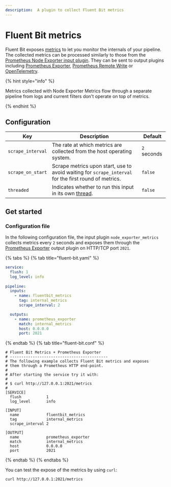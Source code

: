 ```yaml
---
description:  A plugin to collect Fluent Bit metrics
---
```


# Fluent Bit metrics

Fluent Bit exposes [metrics](../../administration/monitoring.md) to let you monitor the internals of your pipeline. The collected metrics can be processed similarly to those from the [Prometheus Node Exporter input plugin](node-exporter-metrics.md). They can be sent to output plugins including [Prometheus Exporter](../outputs/prometheus-exporter.md), [Prometheus Remote Write](../outputs/prometheus-remote-write.md) or [OpenTelemetry](../outputs/opentelemetry.md).

{% hint style="info" %}

Metrics collected with Node Exporter Metrics flow through a separate pipeline from logs and current filters don't operate on top of metrics.

{% endhint %}

## Configuration

| Key               | Description                                                                                             | Default     |
|-------------------|---------------------------------------------------------------------------------------------------------|-------------|
| `scrape_interval` | The rate at which metrics are collected from the host operating system.                                 | `2` seconds |
| `scrape_on_start` | Scrape metrics upon start, use to avoid waiting for `scrape_interval` for the first round of metrics.   | `false`     |
| `threaded`        | Indicates whether to run this input in its own [thread](../../administration/multithreading.md#inputs). | `false`     |

## Get started

### Configuration file

In the following configuration file, the input plugin `node_exporter_metrics` collects metrics every `2` seconds and exposes them through the [Prometheus Exporter](../outputs/prometheus-exporter.md) output plugin on HTTP/TCP port `2021`.

{% tabs %}
{% tab title="fluent-bit.yaml" %}

```yaml
service:
  flush: 1
  log_level: info
    
pipeline:
  inputs:
    - name: fluentbit_metrics
      tag: internal_metrics
      scrape_interval: 2

  outputs:
    - name: prometheus_exporter
      match: internal_metrics
      host: 0.0.0.0
      port: 2021
```

{% endtab %}
{% tab title="fluent-bit.conf" %}

```text
# Fluent Bit Metrics + Prometheus Exporter
# -------------------------------------------
# The following example collects Fluent Bit metrics and exposes
# them through a Prometheus HTTP end-point.
#
# After starting the service try it with:
#
# $ curl http://127.0.0.1:2021/metrics
#
[SERVICE]
  flush           1
  log_level       info

[INPUT]
  name            fluentbit_metrics
  tag             internal_metrics
  scrape_interval 2

[OUTPUT]
  name            prometheus_exporter
  match           internal_metrics
  host            0.0.0.0
  port            2021
```

{% endtab %}
{% endtabs %}

You can test the expose of the metrics by using `curl`:

```shell
curl http://127.0.0.1:2021/metrics
```